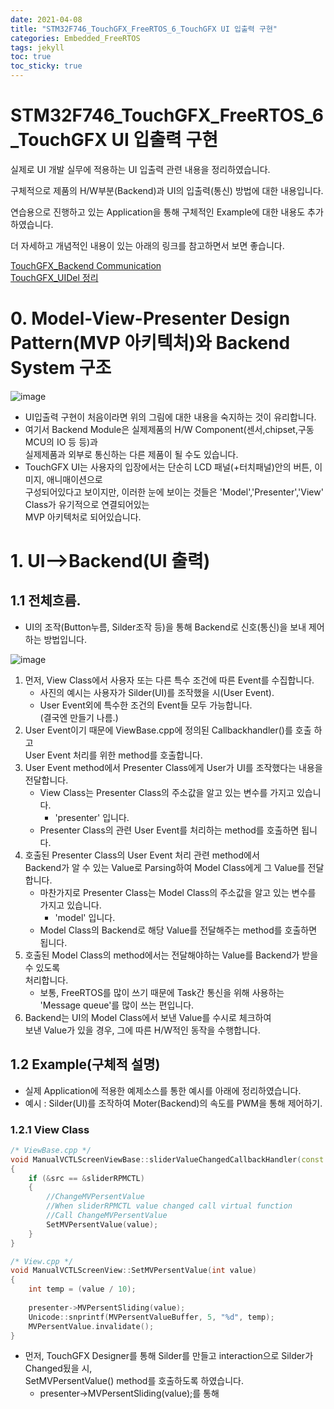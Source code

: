 ```yaml
---
date: 2021-04-08
title: "STM32F746_TouchGFX_FreeRTOS_6_TouchGFX UI 입출력 구현"
categories: Embedded_FreeRTOS
tags: jekyll
toc: true  
toc_sticky: true 
---
```


STM32F746_TouchGFX_FreeRTOS_6_TouchGFX UI 입출력 구현
=============

실제로 UI 개발 실무에 적용하는 UI 입출력 관련 내용을 정리하였습니다.    

구체적으로 제품의 H/W부분(Backend)과 UI의 입출력(통신) 방법에 대한 내용입니다. 

연습용으로 진행하고 있는 Application을 통해 구체적인 Example에 대한 내용도 추가하였습니다.

더 자세하고 개념적인 내용이 있는 아래의 링크를 참고하면서 보면 좋습니다.

[TouchGFX_Backend Communication](https://support.touchgfx.com/docs/development/ui-development/touchgfx-engine-features/backend-communication)    
[TouchGFX_UIDel 정리](https://pus0319.github.io/embedded_freertos/F746TGRTOS_TG_UIDel/)

# 0. Model-View-Presenter Design Pattern(MVP 아키텍처)와 Backend System 구조

![image](https://user-images.githubusercontent.com/79636864/112955071-03292d80-917a-11eb-9089-60b6512706c6.png) 

* UI입출력 구현이 처음이라면 위의 그림에 대한 내용을 숙지하는 것이 유리합니다.
* 여기서 Backend Module은 실제제품의 H/W Component(센서,chipset,구동MCU의 IO 등 등)과    
  실제제품과 외부로 통신하는 다른 제품이 될 수도 있습니다.
* TouchGFX UI는 사용자의 입장에서는 단순히 LCD 패널(+터치패널)안의 버튼, 이미지, 애니매이션으로    
  구성되어있다고 보이지만, 이러한 눈에 보이는 것들은 'Model','Presenter','View' Class가 유기적으로 연결되어있는    
  MVP 아키텍처로 되어있습니다.
  
# 1. UI-->Backend(UI 출력)
## 1.1 전체흐름.
* UI의 조작(Button누름, Silder조작 등)을 통해 Backend로 신호(통신)을 보내 제어하는 방법입니다.    

![image](https://user-images.githubusercontent.com/79636864/113949489-5e2de500-984a-11eb-9de4-828a44b7d2a6.png)    

1. 먼저, View Class에서 사용자 또는 다른 특수 조건에 따른 Event를 수집합니다.    
    * 사진의 예시는 사용자가 Silder(UI)를 조작했을 시(User Event).
    * User Event외에 특수한 조건의 Event들 모두 가능합니다.    
      (결국엔 만들기 나름.)
2. User Event이기 때문에 ViewBase.cpp에 정의된 Callbackhandler()를 호출 하고    
   User Event 처리를 위한 method를 호출합니다.
3. User Event method에서 Presenter Class에게 User가 UI를 조작했다는 내용을 전달합니다.
    * View Class는 Presenter Class의 주소값을 알고 있는 변수를 가지고 있습니다.    
        * 'presenter' 입니다.
    * Presenter Class의 관련 User Event를 처리하는 method를 호출하면 됩니다.
4. 호출된 Presenter Class의 User Event 처리 관련 method에서    
   Backend가 알 수 있는 Value로 Parsing하여 Model Class에게 그 Value를 전달합니다.
    * 마찬가지로 Presenter Class는 Model Class의 주소값을 알고 있는 변수를 가지고 있습니다.
        * 'model' 입니다.
    * Model Class의 Backend로 해당 Value를 전달해주는 method를 호출하면 됩니다.
5. 호출된 Model Class의 method에서는 전달해야하는 Value를 Backend가 받을 수 있도록    
   처리합니다.
   * 보통, FreeRTOS를 많이 쓰기 때문에 Task간 통신을 위해 사용하는    
     'Message queue'를 많이 쓰는 편입니다.
6. Backend는 UI의 Model Class에서 보낸 Value를 수시로 체크하여    
   보낸 Value가 있을 경우, 그에 따른 H/W적인 동작을 수행합니다.
   
## 1.2 Example(구체적 설명)
* 실제 Application에 적용한 예제소스를 통한 예시를 아래에 정리하였습니다.
* 예시 : Silder(UI)를 조작하여 Moter(Backend)의 속도를 PWM을 통해 제어하기.

### 1.2.1 View Class    
~~~c++
/* ViewBase.cpp */
void ManualVCTLScreenViewBase::sliderValueChangedCallbackHandler(const touchgfx::Slider& src, int value)
{
    if (&src == &sliderRPMCTL)
    {
        //ChangeMVPersentValue
        //When sliderRPMCTL value changed call virtual function
        //Call ChangeMVPersentValue
        SetMVPersentValue(value);
    }
}

/* View.cpp */
void ManualVCTLScreenView::SetMVPersentValue(int value)
{
	int temp = (value / 10);
	
	presenter->MVPersentSliding(value);
	Unicode::snprintf(MVPersentValueBuffer, 5, "%d", temp);
	MVPersentValue.invalidate();
}
~~~    

* 먼저, TouchGFX Designer를 통해 Silder를 만들고 interaction으로 Silder가 Changed됬을 시,    
  SetMVPersentValue() method를 호출하도록 하였습니다.
    * presenter->MVPersentSliding(value);를 통해 
